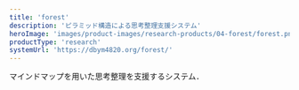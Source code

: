```yaml
---
title: 'forest'
description: 'ピラミッド構造による思考整理支援システム'
heroImage: 'images/product-images/research-products/04-forest/forest.png'
productType: 'research'
systemUrl: 'https://dbym4820.org/forest/'
---
```


マインドマップを用いた思考整理を支援するシステム．